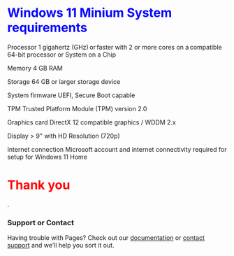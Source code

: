 <!DOCTYPE html>
<html>
<head>
<title>Page Title</title>
</head>
<body>

<h1><font color="blue">Windows 11 Minium System requirements</font></h1
<p>Processor	1 gigahertz (GHz) or faster with 2 or more cores on a compatible 64-bit processor or System on a Chip </p>

Memory	4 GB RAM</p>

<p>Storage	64 GB or larger storage device</p>

<p>System firmware	UEFI, Secure Boot capable</p>


<p>TPM	Trusted Platform Module (TPM) version 2.0</p>


<p>Graphics card	DirectX 12 compatible graphics / WDDM 2.x

Display	> 9" with HD Resolution (720p)  



Internet connection	Microsoft account and internet connectivity required for setup for Windows 11 Home
<h1><font color="red">Thank you</font></h1

.</p>

</body>
</html>

### Support or Contact

Having trouble with Pages? Check out our [documentation](https://docs.github.com/categories/github-pages-basics/) or [contact support](https://support.github.com/contact) and we’ll help you sort it out.
